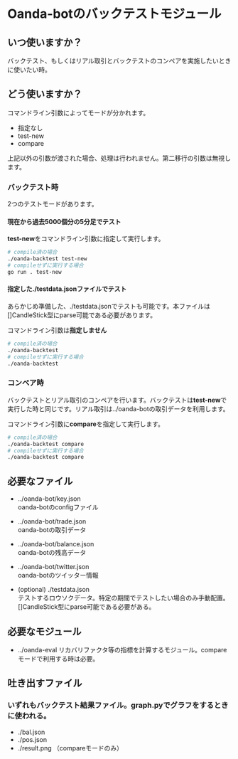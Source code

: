 # Oanda-botのバックテストモジュール

## いつ使いますか？

バックテスト、もしくはリアル取引とバックテストのコンペアを実施したいときに使いたい時。

## どう使いますか？

コマンドライン引数によってモードが分かれます。

- 指定なし
- test-new
- compare

上記以外の引数が渡された場合、処理は行われません。第二移行の引数は無視します。

### バックテスト時

2つのテストモードがあります。

#### 現在から過去5000個分の5分足でテスト

**test-new**をコマンドライン引数に指定して実行します。

```bash
# compile済の場合
./oanda-backtest test-new
# compileせずに実行する場合
go run . test-new
```

#### 指定した./testdata.jsonファイルでテスト

あらかじめ準備した、./testdata.jsonでテストも可能です。本ファイルは[]CandleStick型にparse可能である必要があります。

コマンドライン引数は**指定しません**

```bash
# compile済の場合
./oanda-backtest
# compileせずに実行する場合
./oanda-backtest
```

### コンペア時

バックテストとリアル取引のコンペアを行います。バックテストは**test-new**で
実行した時と同じです。リアル取引は../oanda-botの取引データを利用します。

コマンドライン引数に**compare**を指定して実行します。

```bash
# compile済の場合
./oanda-backtest compare
# compileせずに実行する場合
./oanda-backtest compare
```

## 必要なファイル

- ../oanda-bot/key.json  
oanda-botのconfigファイル

- ../oanda-bot/trade.json  
oanda-botの取引データ

- ../oanda-bot/balance.json  
oanda-botの残高データ

- ../oanda-bot/twitter.json  
oanda-botのツイッター情報

- (optional) ./testdata.json  
テストするロウソクデータ。特定の期間でテストしたい場合のみ手動配置。
[]CandleStick型にparse可能である必要がある。

## 必要なモジュール

- ../oanda-eval
リカバリファクタ等の指標を計算するモジュール。compareモードで利用する時は必要。

## 吐き出すファイル

### いずれもバックテスト結果ファイル。graph.pyでグラフをするときに使われる。
- ./bal.json
- ./pos.json
- ./result.png （compareモードのみ）